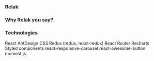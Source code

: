 ### Relak

### Why Relak you say?

### Technologies

React
AntDesign CSS
Redux (redux, react-redux)
React Router
Recharts
Styled components
react-responsive-carousel
react-awesome-button
moment.js

